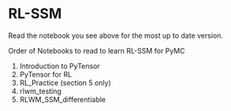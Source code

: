 # RL-SSM

Read the notebook you see above for the most up to date version.

Order of Notebooks to read to learn RL-SSM for PyMC

1. Introduction to PyTensor
2. PyTensor for RL
3. RL_Practice (section 5 only)
4. rlwm_testing
5. RLWM_SSM_differentiable
